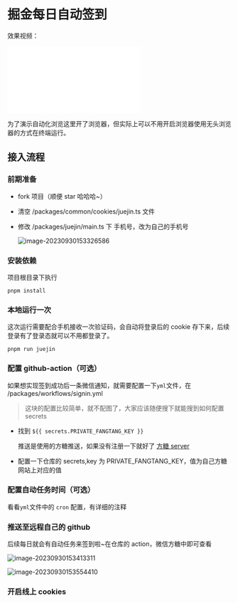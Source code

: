 # 掘金每日自动签到

效果视频：

<iframe src="//player.bilibili.com/player.html?aid=916559575&bvid=BV1Su4y147gM&cid=1283444267&p=1" scrolling="no" border="0" frameborder="no" framespacing="0" allowfullscreen="true"> </iframe>

为了演示自动化浏览这里开了浏览器，但实际上可以不用开启浏览器使用无头浏览器的方式在终端运行。

## 接入流程

### 前期准备

- fork 项目（顺便 star 哈哈哈~）

- 清空 /packages/common/cookies/juejin.ts 文件

- 修改 /packages/juejin/main.ts 下 手机号，改为自己的手机号

  ![image-20230930153326586](https://image.jimmyxuexue.top/img/202309301533644.png)

### 安装依赖

项目根目录下执行

```
pnpm install
```

### 本地运行一次

这次运行需要配合手机接收一次验证码，会自动将登录后的 cookie 存下来，后续登录有了登录态就可以不用都登录了。

```
pnpm run juejin
```

### 配置 github-action（可选）

如果想实现签到成功后一条微信通知，就需要配置一下`yml`文件，在 /packages/workflows/signin.yml

> 这块的配置比较简单，就不配图了，大家应该随便搜下就能搜到如何配置 secrets

- 找到 `${{ secrets.PRIVATE_FANGTANG_KEY }}`

  推送是使用的方糖推送，如果没有注册一下就好了 [方糖 server](https://sct.ftqq.com/)

- 配置一下仓库的 secrets,key 为 PRIVATE_FANGTANG_KEY，值为自己方糖网站上对应的值

### 配置自动任务时间（可选）

看看`yml`文件中的 `cron` 配置，有详细的注释

### 推送至远程自己的 github

后续每日就会有自动任务来签到啦~在仓库的 action，微信方糖中即可查看

![image-20230930153413311](https://image.jimmyxuexue.top/img/202309301534346.png)

![image-20230930153554410](https://image.jimmyxuexue.top/img/202309301535443.png)

### 开启线上 cookies
